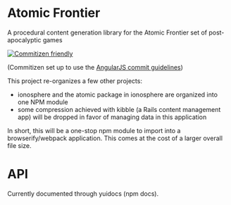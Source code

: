 # Atomic Frontier
A procedural content generation library for the Atomic Frontier set of post-apocalyptic games

[![Commitizen friendly](https://img.shields.io/badge/commitizen-friendly-brightgreen.svg)](http://commitizen.github.io/cz-cli/)

(Commitizen set up to use the [AngularJS commit guidelines](https://github.com/angular/angular.js/blob/master/CONTRIBUTING.md#-git-commit-guidelines "AngularJS commit guidelines"))

This project re-organizes a few other projects:

* ionosphere and the atomic package in ionosphere are organized into one NPM module
* some compression achieved with kibble (a Rails content management app) will be dropped in favor of managing data in this application

In short, this will be a one-stop npm module to import into a browserify/webpack application. This comes at the cost of a larger overall file size.

# API
Currently documented through yuidocs (npm docs).
